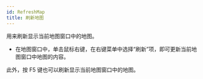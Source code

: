 ```yaml
---
id: RefreshMap
title: 刷新地图
---
```

用来刷新显示当前地图窗口中的地图。

  * 在地图窗口中，单击鼠标右键，在右键菜单中选择“刷新”项，即可更新当前地图窗口中地图的内容。

此外，按 F5 键也可以刷新显示当前地图窗口中的地图。

